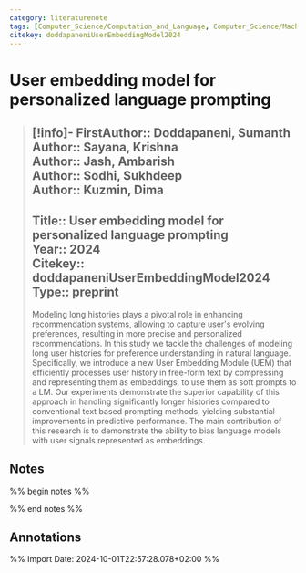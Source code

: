 ```yaml
---
category: literaturenote
tags: [Computer_Science/Computation_and_Language, Computer_Science/Machine_Learning, Computer_Science/Artificial_Intelligence, Computer_Science/Information_Retrieval, recommended]
citekey: doddapaneniUserEmbeddingModel2024
---
```

# User embedding model for personalized language prompting

> [!info]-
> **FirstAuthor**:: Doddapaneni, Sumanth  
> **Author**:: Sayana, Krishna  
> **Author**:: Jash, Ambarish  
> **Author**:: Sodhi, Sukhdeep  
> **Author**:: Kuzmin, Dima  
> ---    
> **Title**:: User embedding model for personalized language prompting  
> **Year**:: 2024   
> **Citekey**:: doddapaneniUserEmbeddingModel2024  
> **Type**:: preprint
> ---
> Modeling long histories plays a pivotal role in enhancing recommendation systems, allowing to capture user's evolving preferences, resulting in more precise and personalized recommendations. In this study we tackle the challenges of modeling long user histories for preference understanding in natural language. Specifically, we introduce a new User Embedding Module (UEM) that efficiently processes user history in free-form text by compressing and representing them as embeddings, to use them as soft prompts to a LM. Our experiments demonstrate the superior capability of this approach in handling significantly longer histories compared to conventional text based prompting methods, yielding substantial improvements in predictive performance. The main contribution of this research is to demonstrate the ability to bias language models with user signals represented as embeddings.

## Notes
%% begin notes %%

%% end notes %%

## Annotations



%% Import Date: 2024-10-01T22:57:28.078+02:00 %%
